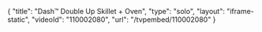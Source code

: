 {
    "title": "Dash&trade; Double Up Skillet + Oven",
    "type": "solo",
    "layout": "iframe-static",
    "videoId": "110002080",
    "url": "\/tvpembed\/110002080"
}